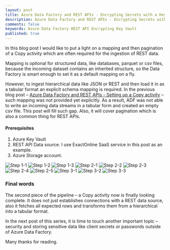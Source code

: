 ```yaml
---
layout: post
title: Azure Data Factory and REST APIs - Encrypting Secrets with a Key Vault
description: Azure Data Factory and REST APIs - Encrypting Secrets with a Key Vault
comments: false
keywords: Azure Data Factory REST API Encrypting Key Vault
published: true 
---
```



In this blog post I would like to put a light on a mapping and then pagination of a Copy activity which are often required for the ingestion of REST data. 

Mapping is optional for structured data, like databases, parquet or csv files, because the incoming dataset contains an inherited structure, so the Data Factory is smart enough to set it as a default mapping on a fly. 

However, to ingest hierarchical data like JSON or REST and then load it in as a tabular format an explicit schema mapping is required. In the previous blog post – <a href="/2019/adfv2-rest-api-part2-copy-activity">Azure Data Factory and REST APIs - Setting up a Copy activity</a> – such mapping was not provided yet explicitly. As a result, ADF was not able to write an incoming data streams in a tabular form and created an empty csv file. This post will fill such gap. Also, it will cover pagination which is also a common thing for REST APIs.


#### Prerequisites

 1.   Azure Key Vault
 2.	REST API Data source. I use ExactOnline SaaS service in this post as an example.
 3.	Azure Storage account.


<img src="/assets/images/posts/adf-rest-p4/step1-1.png" alt="Step 1-1" /> 

<img src="/assets/images/posts/adf-rest-p4/step1-2.png" alt="Step 1-2" /> 

<img src="/assets/images/posts/adf-rest-p4/step1-3.png" alt="Step 1-3" /> 

<img src="/assets/images/posts/adf-rest-p4/step2-1.png" alt="Step 2-1" /> 

<img src="/assets/images/posts/adf-rest-p4/step2-2.png" alt="Step 2-2" /> 

<img src="/assets/images/posts/adf-rest-p4/step2-3.png" alt="Step 2-3" /> 

<img src="/assets/images/posts/adf-rest-p4/step2-4.png" alt="Step 2-4" /> 

<img src="/assets/images/posts/adf-rest-p4/step2-5.png" alt="Step 2-5" /> 

<img src="/assets/images/posts/adf-rest-p4/step3-1.png" alt="Step 3-1" /> 

<img src="/assets/images/posts/adf-rest-p4/step3-2.png" alt="Step 3-2" /> 

<img src="/assets/images/posts/adf-rest-p4/step3-3.png" alt="Step 3-3" /> 


### Final words

The second piece of the pipeline – a Copy activity now is finally looking complete. It does not just establishes connections with a REST data source, also it fetches all expected rows and transforms them from a hierarchical into a tabular format.

In the next post of this series, it is time to touch another important topic – security and storing sensitive data like client secrets or passwords outside of Azure Data Factory.

Many thanks for reading.
